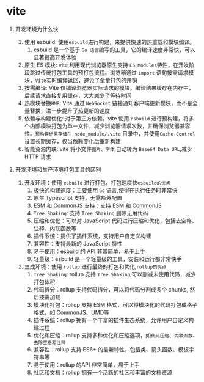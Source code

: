 # vite

1. 开发环境为什么快
   1. 使用 esbuild: 使用`esbuild`进行构建，来提供快速的热重载和模块编译。
      1. esbuild 是一个基于 `Go 语言`编写的工具，它的编译速度非常快，可以显著提高开发体验
   2. 原生 ES 模块: vite 利用现代浏览器原生支持 `ES Modules`特性，在开发阶段跳过传统打包工具的预打包流程。浏览器通过 `import` 语句按需请求模块，`Vite`实时编译返回，避免了全量打包的开销
   3. 按需编译: Vite 仅编译浏览器实际请求的模块，编译结果缓存在内存中，后续请求直接复用缓存，大大减少了等待时间
   4. 热模块替换`HMR`: Vite 通过 `WebSocket` 链接通知客户端更新模块，而不是全量替换，进一步提升了热更新的速度
   5. 依赖与构建优化: 对于第三方依赖，vite 使用 `esbuild` 进行预构建，将多个内部模块打包为单一文件，减少浏览器请求次数，并确保浏览器兼容性。`预构建结果存储在 node_module/.vite` 目录中，并使用`Cache-Control`设置长期缓存，仅当依赖变化后重新构建
   6. 智能资源内联: vite 将小文件`图片、字体`,自动转为 `Base64 Data URL`,减少 HTTP 请求

2. 开发环境和生产环境打包工具的区别
   1. 开发环境：使用 `esbuild` 进行打包，打包速度快`esbuild的优点`
      1. 极快的构建速度：主要使用 `Go` 语言,使得在执行任务时非常快
      2. 原生 Typescript 支持，无需额外配置
      3. ESM 和 CommonJS 支持：支持 ESM 和 CommonJS
      4. `Tree Shaking`: 支持 `Tree Shaking`,删除无用代码
      5. 压缩和优化：可以对 JavaScript 代码进行压缩和优化，包括去空格、注释、内联函数等
      6. 插件系统：提供了插件系统，支持用户自定义构建
      7. 兼容性：支持最新的 JavaScript 特性
      8. 易于使用：esbuild 的 API 非常简单，易于上手
      9. 轻量级：esbuild 是一个轻量级的工具，安装和运行都非常快手
   2. 生成环境：使用 `rollup` 进行最终的打包和优化,`rollup的优点`
      1. `Tree Shaking`: rollup 支持 `Tree Shaking`,可以删减未使用代码，减少打包体积
      2. 代码拆分：rollup 支持代码拆分，可以将代码分割成多个 chunks, 然后按需加载
      3. 模块化打包：rollup 支持 ESM 格式，可以将模块化的代码打包成格子格式，如 CommonJS、UMD等
      4. 插件系统：rollup 拥有一个丰富的插件生态系统，允许用户自定义构建过程
      5. 优化和压缩：rollup 支持多种优化和压缩选项，如`代码压缩`、`内联函数`、`去除空格和注释`
      6. 兼容性：rollup 支持 ES6+ 的最新特性，包括类、箭头函数、模板字符串等
      7. 易于使用：rollup 的API 非常简单，易于上手
      8. 社区和文档：rollup 拥有一个活跃的社区和丰富的文档资源
